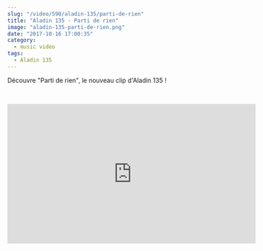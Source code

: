 ```yaml
--- 
slug: "/video/590/aladin-135/parti-de-rien"
title: "Aladin 135 - Parti de rien"
image: "aladin-135-parti-de-rien.png"
date: "2017-10-16 17:00:35"
category:
  - music video
tags:
  - Aladin 135
---
```

<p>Découvre "Parti de rien", le nouveau clip d'Aladin 135 !</p><br/><p><iframe width="560" height="315" src="https://www.youtube.com/embed/_7X6cUXelcs" frameborder="0" allowfullscreen></iframe></p>